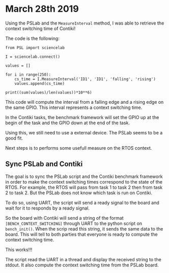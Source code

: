 # March 28th 2019

Using the PSLab and the `MeasureInterval` method, I was able to retrieve the context switching time of Contiki!

The code is the following:

```python3
from PSL import sciencelab

I = sciencelab.connect()

values = []

for i in range(250):
    cs_time = I.MeasureInterval('ID1', 'ID1', 'falling', 'rising')
    values.append(cs_time)

print((sum(values)/len(values))*10**6)
```

This code will compute the interval from a falling edge and a rising edge on the same GPIO.
This interval represents a context switching time.

In the Contiki tasks, the benchmark framework will set the GPIO up at the begin of the task and the GPIO down at the end of the task.

Using this, we still need to use a external device.
The PSLab seems to be a good fit.

Next steps is to performs some usefull measure on the RTOS context.

## Sync PSLab and Contiki

The goal is to sync the PSLab script and the Contiki benchmark framework in order to make the context switching times correspond to the state of the RTOS.
For example, the RTOS will pass from task 1 to task 2 then from task 2 to task 2.
But the PSLab does not know which task is run on Contiki.

To do so, using UART, the script will send a ready signal to the board and wait for it to responds by a ready signal.

So the board with Contiki will send a string of the format `[BENCH_CONTEXT_SWITCHING]` through UART to the python script on `bench_init()`.
When the scrip read this string, it sends the same data to the board.
This will tell to both parties that everyone is ready to compute the context switching time.

This works!!!

The script read the UART in a thread and display the received string to the stdout.
It also compute the context switching time from the PSLab board.
